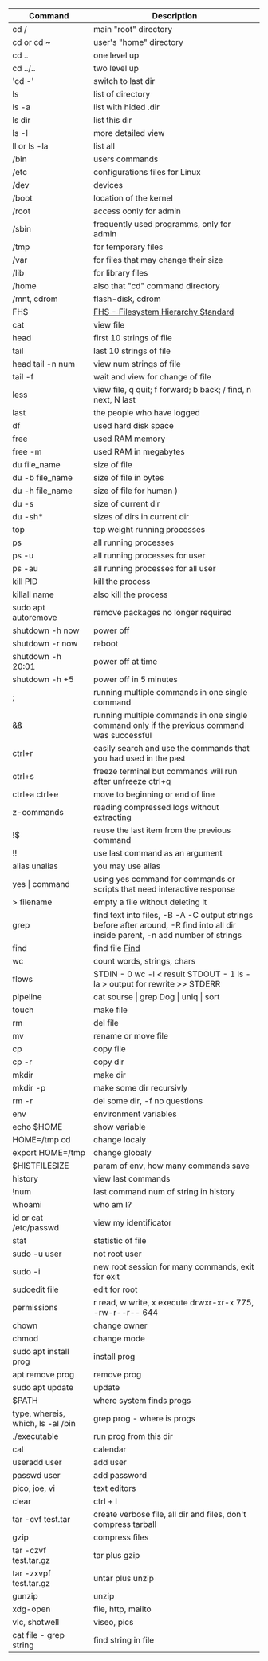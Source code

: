 | Command | Description |
| ------- | ----------- |
| cd / | main "root" directory |
| cd or cd ~ | user's "home" directory |
| cd .. | one level up |
| cd ../.. | two level up |
| 'cd -' | switch to last dir |
| ls | list of directory |
| ls -a | list with hided .dir |
| ls dir | list this dir |
| ls -l | more detailed view |
| ll or ls -la | list all |
| /bin | users commands |
| /etc | configurations files for Linux |
| /dev | devices |
| /boot | location of the kernel |
| /root | access oonly for admin |
| /sbin | frequently used programms, only for admin |
| /tmp | for temporary files |
| /var | for files that may change their size |
| /lib | for library files |
| /home | also that "cd" command directory |
| /mnt, cdrom | flash-disk, cdrom |
| FHS | [FHS - Filesystem Hierarchy Standard](https://ru.wikipedia.org/wiki/FHS) |
| cat | view file |
| head | first 10 strings of file |
| tail | last 10 strings of file |
| head tail -n num | view num strings of file |
| tail -f | wait and view for change of file |
| less | view file, q quit; f forward; b back; / find, n next, N last |
| last | the people who have logged |
| df | used hard disk space |
| free | used RAM memory |
| free -m | used RAM in megabytes |
| du file_name | size of file |
| du -b file_name | size of file in bytes |
| du -h file_name | size of file for human ) |
| du -s | size of current dir |
| du -sh\* | sizes of dirs in current dir |
| top | top weight running processes |
| ps | all running processes |
| ps -u | all running processes for user |
| ps -au | all running processes for all user |
| kill PID | kill the process |
| killall name | also kill the process |
| sudo apt autoremove | remove packages no longer required |
| shutdown -h now | power off |
| shutdown -r now | reboot |
| shutdown -h 20:01 | power off at time |
| shutdown -h +5 | power off in 5 minutes |
| ; | running multiple commands in one single command |
| && | running multiple commands in one single command only if the previous command was successful |
| ctrl+r | easily search and use the commands that you had used in the past |
| ctrl+s | freeze terminal but commands will run after unfreeze ctrl+q |
| ctrl+a ctrl+e | move to beginning or end of line |
| z-commands | reading compressed logs without extracting |
| !$ | reuse the last item from the previous command |
| !! | use last command as an argument |
| alias unalias | you may use alias |
| yes \| command | using yes command for commands or scripts that need interactive response |
| \> filename | empty a file without deleting it |
| grep | find text into files, -B -A -C output strings before after around, -R find into all dir inside parent, -n add number of strings |
| find | find file [Find](https://ru.wikipedia.org/wiki/Find) |
| wc | count words, strings, chars |
| flows | STDIN - 0 wc -l < result STDOUT - 1 ls -la > output for rewrite >> STDERR | 2  cd lala > output 2>&1 or cd lala &> output |
| pipeline | cat sourse \| grep Dog \| uniq \| sort |
| touch | make file |
| rm | del file |
| mv | rename or move file |
| cp | copy file |
| cp -r | copy dir |
| mkdir | make dir |
| mkdir -p | make some dir recursivly |
| rm -r | del some dir, -f no questions |
| env | environment variables |
| echo $HOME | show variable |
| HOME=/tmp cd | change localy |
| export HOME=/tmp | change globaly |
| $HISTFILESIZE | param of env, how many commands save |
| history | view last commands |
| !num | last command num of string in history |
| whoami | who am I? |
| id or cat /etc/passwd | view my identificator |
| stat | statistic of file |
| sudo -u user | not root user |
| sudo -i | new root session for many commands, exit for exit |
| sudoedit file | edit for root |
| permissions | r read, w write, x execute drwxr-xr-x 775, -rw-r--r-- 644 |
| chown | change owner |
| chmod | change mode |
| sudo apt install prog | install prog |
| apt remove prog | remove prog |
| sudo apt update | update |
| $PATH | where system finds progs |
| type, whereis, which, ls -al /bin | grep prog - where is progs |
| ./executable | run prog from this dir |
| cal | calendar |
| useradd user | add user |
| passwd user | add password |
| pico, joe, vi | text editors |
| clear | ctrl + l |
| tar -cvf test.tar | create verbose file, all dir and files, don't compress tarball |
| gzip | compress files |
| tar -czvf test.tar.gz | tar plus gzip |
| tar -zxvpf test.tar.gz | untar plus unzip |
| gunzip | unzip |
| xdg-open | file, http, mailto |
| vlc, shotwell | viseo, pics |
| cat file - grep string | find string in file |
